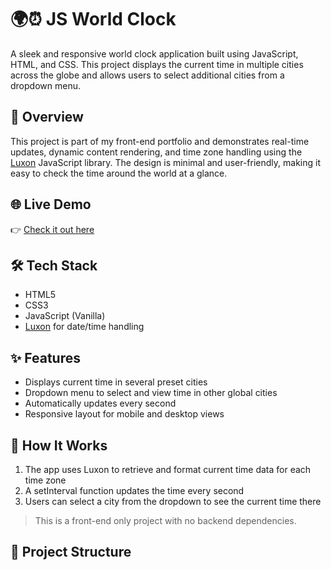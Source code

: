 # 🌍⏰ JS World Clock

A sleek and responsive world clock application built using JavaScript, HTML, and CSS. This project displays the current time in multiple cities across the globe and allows users to select additional cities from a dropdown menu.

## 🚀 Overview

This project is part of my front-end portfolio and demonstrates real-time updates, dynamic content rendering, and time zone handling using the [Luxon](https://moment.github.io/luxon/#/) JavaScript library. The design is minimal and user-friendly, making it easy to check the time around the world at a glance.

## 🌐 Live Demo

👉 [Check it out here](https://www.shecodes.io/cohorts/1515/projects/1956552?_gl=1*185r230*_gcl_au*NDE4MDk4MDEyLjE3NDE3Mjg4ODYuMTQ4MTU5NzYxMS4xNzQyNDExODI4LjE3NDI0MTE4Mjg)

## 🛠️ Tech Stack

- HTML5  
- CSS3  
- JavaScript (Vanilla)  
- [Luxon](https://moment.github.io/luxon/#/) for date/time handling

## ✨ Features

- Displays current time in several preset cities  
- Dropdown menu to select and view time in other global cities  
- Automatically updates every second  
- Responsive layout for mobile and desktop views  

## 🔧 How It Works

1. The app uses Luxon to retrieve and format current time data for each time zone  
2. A setInterval function updates the time every second  
3. Users can select a city from the dropdown to see the current time there  

> This is a front-end only project with no backend dependencies.

## 📁 Project Structure

